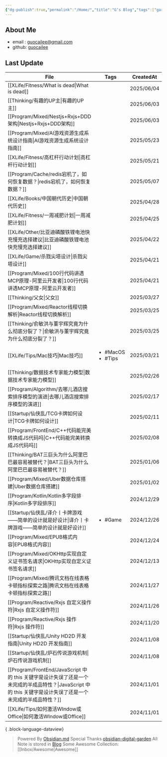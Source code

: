 ```yaml
---
{"dg-publish":true,"permalink":"/Home/","title":"G‘s Blog","tags":["gardenEntry"],"noteIcon":"","created":"2024-05-22T16:17:54.112+08:00"}
---
```


## About Me
* email : [guocailee@gmail.com](mailto:guocailee@gmail.com)
* github: [guocailee](https://github.com/guocailee)

## Last Update

| File                                                                                                           | Tags                                   | CreatedAt  |
| -------------------------------------------------------------------------------------------------------------- | -------------------------------------- | ---------- |
| [[XLife/Fitness/What is dead\|What is dead]]                                                                | <ul></ul>                              | 2025/06/04 |
| [[Thinking/有趣的UP主\|有趣的UP主]]                                                                                 | <ul></ul>                              | 2025/06/03 |
| [[Program/Mixed/Nestjs+Rxjs+DDD架构\|Nestjs+Rxjs+DDD架构]]                                                      | <ul></ul>                              | 2025/06/03 |
| [[Program/Mixed/AI游戏资源生成系统设计指南\|AI游戏资源生成系统设计指南]]                                                            | <ul></ul>                              | 2025/05/23 |
| [[XLife/Fitness/高杠杆行动计划\|高杠杆行动计划]]                                                                          | <ul></ul>                              | 2025/05/21 |
| [[Program/Cache/redis宕机了，如何恢复数据？\|redis宕机了，如何恢复数据？]]                                                        | <ul></ul>                              | 2025/05/07 |
| [[XLife/Books/中国朝代历史\|中国朝代历史]]                                                                              | <ul></ul>                              | 2025/04/28 |
| [[XLife/Fitness/一周减肥计划\|一周减肥计划]]                                                                            | <ul></ul>                              | 2025/04/25 |
| [[XLife/Other/比亚迪磷酸铁锂电池快充慢充选择建议\|比亚迪磷酸铁锂电池快充慢充选择建议]]                                                        | <ul></ul>                              | 2025/04/22 |
| [[XLife/Game/杀戮尖塔设计\|杀戮尖塔设计]]                                                                               | <ul></ul>                              | 2025/04/21 |
| [[Program/Mixed/100行代码讲透MCP原理-阿里云开发者\|100行代码讲透MCP原理-阿里云开发者]]                                                | <ul></ul>                              | 2025/04/21 |
| [[Thinking/父女\|父女]]                                                                                         | <ul></ul>                              | 2025/03/27 |
| [[Program/Mixed/Reactor线程切换解析\|Reactor线程切换解析]]                                                              | <ul></ul>                              | 2025/03/25 |
| [[Thinking/俞敏洪与董宇辉究竟为什么彻底分裂了？\|俞敏洪与董宇辉究竟为什么彻底分裂了？]]                                                         | <ul></ul>                              | 2025/03/25 |
| [[XLife/Tips/Mac技巧\|Mac技巧]]                                                                                 | <ul><li>#MacOS</li><li>#Tips</li></ul> | 2025/03/21 |
| [[Thinking/数据技术专家能力模型\|数据技术专家能力模型]]                                                                         | <ul></ul>                              | 2025/02/26 |
| [[Program/Algorithm/去哪儿酒店搜索排序模型的演进\|去哪儿酒店搜索排序模型的演进]]                                                        | <ul></ul>                              | 2025/02/17 |
| [[Startup/仙侠乱/TCG卡牌如何设计\|TCG卡牌如何设计]]                                                                        | <ul></ul>                              | 2025/02/11 |
| [[Program/FrontEnd/C++代码能完美转换成JS代码吗\|C++代码能完美转换成JS代码吗]]                                                     | <ul></ul>                              | 2025/02/08 |
| [[Thinking/BAT三巨头为什么阿里巴巴最容易被替代？\|BAT三巨头为什么阿里巴巴最容易被替代？]]                                                     | <ul></ul>                              | 2025/01/06 |
| [[Program/Mixed/Uber数据仓库搭建\|Uber数据仓库搭建]]                                                                    | <ul></ul>                              | 2025/01/02 |
| [[Program/Kotlin/Kotlin多字段排序\|Kotlin多字段排序]]                                                                 | <ul></ul>                              | 2024/12/29 |
| [[Startup/仙侠乱/译介丨卡牌游戏——简单的设计就是好设计\|译介丨卡牌游戏——简单的设计就是好设计]]                                                    | <ul><li>#Game</li></ul>                | 2024/12/26 |
| [[Program/Mixed/EPUB格式内容\|EPUB格式内容]]                                                                        | <ul></ul>                              | 2024/12/24 |
| [[Program/Mixed/OKHttp实现自定义证书签名请求\|OKHttp实现自定义证书签名请求]]                                                      | <ul></ul>                              | 2024/12/13 |
| [[Program/Mixed/腾讯文档在线表格卡顿指标探索之路\|腾讯文档在线表格卡顿指标探索之路]]                                                        | <ul></ul>                              | 2024/11/27 |
| [[Program/Reactive/Rxjs 自定义操作符\|Rxjs 自定义操作符]]                                                               | <ul></ul>                              | 2024/11/26 |
| [[Program/Reactive/Rxjs 操作符\|Rxjs 操作符]]                                                                     | <ul></ul>                              | 2024/11/20 |
| [[Startup/仙侠乱/Unity HD2D 开发指南\|Unity HD2D 开发指南]]                                                            | <ul></ul>                              | 2024/11/08 |
| [[Startup/仙侠乱/炉石传说游戏机制\|炉石传说游戏机制]]                                                                          | <ul></ul>                              | 2024/11/08 |
| [[Program/FrontEnd/JavaScript 中的 this 关键字是设计失误了还是一个未完成的半成品特性？\|JavaScript 中的 this 关键字是设计失误了还是一个未完成的半成品特性？]] | <ul></ul>                              | 2024/11/01 |
| [[XLife/Tips/如何激活WIndow或Office\|如何激活WIndow或Office]]                                                         | <ul></ul>                              | 2024/11/01 |

{ .block-language-dataview}


> Powered By [Obsidian.md](https://obsidian.md/) 
> Special Thanks [obsidian-digital-garden](https://github.com/oleeskild/obsidian-digital-garden)
 >All Note is stored in [Blog](https://github.com/guocailee/blog)
> Some Awesome Collection: [[Inbox/Awesome\|Awesome]]